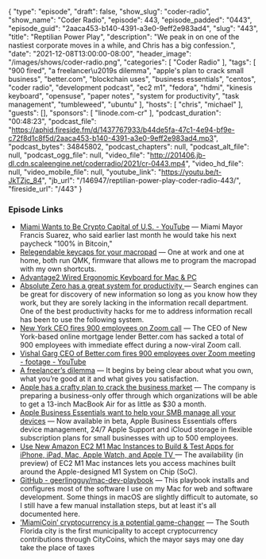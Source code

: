 {
  "type": "episode",
  "draft": false,
  "show_slug": "coder-radio",
  "show_name": "Coder Radio",
  "episode": 443,
  "episode_padded": "0443",
  "episode_guid": "2aaca453-b140-4391-a3e0-9eff2e983ad4",
  "slug": "443",
  "title": "Reptilian Power Play",
  "description": "We peak in on one of the nastiest corporate moves in a while, and Chris has a big confession.",
  "date": "2021-12-08T13:00:00-08:00",
  "header_image": "/images/shows/coder-radio.png",
  "categories": [
    "Coder Radio"
  ],
  "tags": [
    "900 fired",
    "a freelancer\u2019s dilemma",
    "apple's plan to crack small business",
    "better.com",
    "blockchain uses",
    "business essentials",
    "centos",
    "coder radio",
    "development podcast",
    "ec2 m1",
    "fedora",
    "hdmi",
    "kinesis keyboard",
    "opensuse",
    "paper notes",
    "system for productivity",
    "task management",
    "tumbleweed",
    "ubuntu"
  ],
  "hosts": [
    "chris",
    "michael"
  ],
  "guests": [],
  "sponsors": [
    "linode.com-cr"
  ],
  "podcast_duration": "00:48:23",
  "podcast_file": "https://aphid.fireside.fm/d/1437767933/b44de5fa-47c1-4e94-bf9e-c72f8d1c8f5d/2aaca453-b140-4391-a3e0-9eff2e983ad4.mp3",
  "podcast_bytes": 34845802,
  "podcast_chapters": null,
  "podcast_alt_file": null,
  "podcast_ogg_file": null,
  "video_file": "http://201406.jb-dl.cdn.scaleengine.net/coderradio/2021/cr-0443.mp4",
  "video_hd_file": null,
  "video_mobile_file": null,
  "youtube_link": "https://youtu.be/t-JkTZjc_84",
  "jb_url": "/146947/reptilian-power-play-coder-radio-443/",
  "fireside_url": "/443"
}


### Episode Links

  * [Miami Wants to Be Crypto Capital of U.S. - YouTube](https://www.youtube.com/watch?v=RTXWUh-dfwk "Miami Wants to Be Crypto Capital of U.S. - YouTube") — Miami Mayor Francis Suarez, who said earlier last month he would take his next paycheck "100% in Bitcoin," 
  * [Relegendable keycaps for your macropad](https://raymii.org/s/blog/Relegendable_keycaps_for_your_macropad.html "Relegendable keycaps for your macropad") — One at work and one at home, both run QMK, firmware that allows me to program the macropad with my own shortcuts.
  * [Advantage2 Wired Ergonomic Keyboard for Mac & PC](https://kinesis-ergo.com/shop/advantage2/ "Advantage2 Wired Ergonomic Keyboard for Mac & PC")
  * [Absolute Zero has a great system for productivity ](https://paste.docs.lol/reader/TappingHotchpot "Absolute Zero has a great system for productivity ") — Search engines can be great for discovery of new information so long as you know how they work, but they are sorely lacking in the information recall department. One of the best productivity hacks for me to address information recall has been to use the following system.
  * [New York CEO fires 900 employees on Zoom call](https://maggrand.com/new-york-ceo-fires-900-employees-on-zoom-call-video/ "New York CEO fires 900 employees on Zoom call") — The CEO of New York-based online mortgage lender Better.com has sacked a total of 900 employees with immediate effect during a now-viral Zoom call.
  * [Vishal Garg CEO of Better.com fires 900 employees over Zoom meeting - footage - YouTube](https://www.youtube.com/watch?v=gpjqbvLkPUw "Vishal Garg CEO of Better.com fires 900 employees over Zoom meeting - footage - YouTube")
  * [A freelancer’s dilemma](https://seths.blog/2021/11/a-freelancers-dilemma/ "A freelancer’s dilemma") — It begins by being clear about what you own, what you’re good at it and what gives you satisfaction.
  * [Apple has a crafty plan to crack the business market](https://www.techradar.com/news/apple-has-a-crafty-plan-to-crack-the-business-market "Apple has a crafty plan to crack the business market") — The company is preparing a business-only offer through which organizations will be able to get a 13-inch MacBook Air for as little as $30 a month.
  * [Apple Business Essentials want to help your SMB manage all your devices](https://www.techradar.com/news/apple-business-essentials-want-to-help-your-smb-manage-all-your-devices "Apple Business Essentials want to help your SMB manage all your devices") — Now available in beta, Apple Business Essentials offers device management, 24/7 Apple Support and iCloud storage in flexible subscription plans for small businesses with up to 500 employees. 
  * [Use New Amazon EC2 M1 Mac Instances to Build & Test Apps for iPhone, iPad, Mac, Apple Watch, and Apple TV ](https://aws.amazon.com/blogs/aws/use-amazon-ec2-m1-mac-instances-to-build-test-macos-ios-ipados-tvos-and-watchos-apps/ "Use New Amazon EC2 M1 Mac Instances to Build & Test Apps for iPhone, iPad, Mac, Apple Watch, and Apple TV ") — The availability (in preview) of EC2 M1 Mac instances lets you access machines built around the Apple-designed M1 System on Chip (SoC). 
  * [GitHub - geerlingguy/mac-dev-playbook](https://github.com/geerlingguy/mac-dev-playbook "GitHub - geerlingguy/mac-dev-playbook") — This playbook installs and configures most of the software I use on my Mac for web and software development. Some things in macOS are slightly difficult to automate, so I still have a few manual installation steps, but at least it's all documented here. 
  * [’MiamiCoin’ cryptocurrency is a potential game-changer](https://www.washingtonpost.com/technology/2021/09/30/crypto-miamicoin/ "’MiamiCoin’ cryptocurrency is a potential game-changer") — The South Florida city is the first municipality to accept cryptocurrency contributions through CityCoins, which the mayor says may one day take the place of taxes


